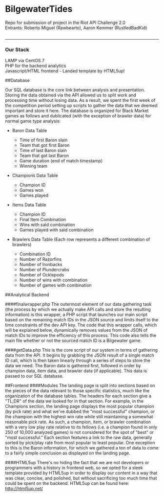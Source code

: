 # BilgewaterTides

Repo for submission of project in the Riot API Challenge 2.0 <br>
Entrants: Roberto Miguel (Rawbearto), Aaron Kemmer (RustledBadKid)
##
--------------------
### Our Stack
  LAMP via CentOS 7 <br>
  PHP for the backend analytics <br>
  Javascript/HTML frontend - Landed template by HTML5up! <br>
  
##Database

  Our SQL database is the core link between analysis and presentation.
  Storing the data obtained via the API allowed us to split work and processing time
  without losing data. As a result, we spent the first week of the competition period 
  setting up scripts to gather the data that we deemed important and store it here. 
  The database is organized for Black Market games as follows and dublicated (with the exception of brawler data)
  for normal game type analysis: <br>
  * Baron Data Table
    * Time of first Baron slain
    * Team that got first Baron
    * Time of last Baron slain
    * Team that got last Baron
    * Game duration (end of match timestamp)
    * Winning team
  
  * Champions Data Table
    * Champion ID
    * Games won
    * Games played

  * Items Data Table
    * Champion ID
    * Final Item Combination
    * Wins with said combination
    * Games played with said combination
    
  * Brawlers Data Table (Each row represents a different combination of brawlers)
    * Combination ID
    * Number of Razorfins
    * Number of Ironbacks
    * Number of Plundercrabs
    * Number of Ocklepods
    * Number of wins with combination
    * Number of games with combination

##Analytical Backend

####finalwrapper.php
The outermost element of our data gathering task (the process by which we actually make API calls and store the   resulting information) is this wrapper, a PHP script that launches our main script based on the remaining match IDs in the JSON source and limits itself to the time constraints of the dev API key. The code that this wrapper calls, which will be explained below, dynamically removes values from the JSON of match IDs to improve the efficiency of this process. This code also tells the main file whether or not the sourced match ID is a Bilgewater game.
  
####getData.php
This is the core script of our system in terms of gathering data from the API. It begins by grabbing the JSON result of a single match ID call, which is then taken linearly through a series of steps to store the data we need. The Baron data is gathered first, followed in order by champion data, item data, and brawler data (if applicable). This data is passed to our SQL database.

##Frontend
####Modules
The landing page is split into sections based on the pieces of the data relevant to those specific statistics, much like the organization of the database tables. The headers for each section give a "TL;DR" of the data we looked for
in that section. For example, in the Champions section, the landing page displays the most popular champion (by pick rate) and what we've dubbed the "most successful" champion, or the champion with the highest win rate while still maintaining a somewhat reasonable pick rate. As such, a champion, item, or brawler combination with a very low play rate relative to its fellows (i.e. a champion found in only 250 of 10,000 analyzed games) is not considered for the spot of "best" or "most successful." Each section features a link to the raw data, generally sorted by pick/play rate from most popular to least popular. One exception to this is the Baron information, for which we gathered a ton of data to come to a fairly simple conclusion as displayed on the landing page.

####HTML5up
There's no hiding the fact that we are not developers or programmers with a history in frontend web, so we opted for a sleek template provided by HTML5up in order to display our content in a way that was clear, concise, and polished, but without sacrificing too much time that could be spent on the backend.
HTML5up can be found here: http://html5up.net/
